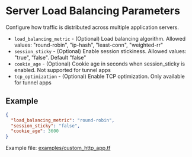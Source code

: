 # Server Load Balancing Parameters

Configure how traffic is distributed across multiple application servers.

* `load_balancing_metric` - (Optional) Load balancing algorithm. Allowed values: "round-robin", "ip-hash", "least-conn", "weighted-rr"
* `session_sticky` - (Optional) Enable session stickiness. Allowed values: "true", "false". Default "false"
* `cookie_age` - (Optional) Cookie age in seconds when session_sticky is enabled. Not supported for tunnel apps
* `tcp_optimization` - (Optional) Enable TCP optimization. Only available for tunnel apps

## Example
```json
{
  "load_balancing_metric": "round-robin",
  "session_sticky": "false",
  "cookie_age": 3600
}
```

Example file: [examples/custom_http_app.tf](../examples/custom_http_app.tf)
